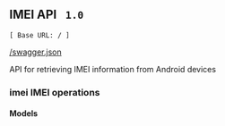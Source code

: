 ## IMEI API  ```  1.0  ```

```
[ Base URL: / ]
```

[/swagger.json](https://get-dot-esim.replit.app/swagger.json)

API for retrieving IMEI information from Android devices

### imei   IMEI operations

#### Models